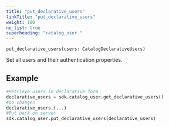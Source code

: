 ```yaml
---
title: "put_declarative_users"
linkTitle: "put_declarative_users"
weight: 100
no_list: true
superheading: "catalog_user."
---
```


<!-- TODO -->

``put_declarative_users(users: CatalogDeclarativeUsers)``

Set all users and their authentication properties.

## Example

```python
#Retrieve users in declarative form
declarative_users = sdk.catalog_user.get_declarative_users()
#Do changes
declarative_users.(...)
#Put back on server
sdk.catalog_user.put_declarative_users(declarative_users)
```

